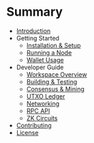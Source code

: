 # Summary

- [Introduction](intro.md)
- Getting Started
  - [Installation & Setup](install.md)
  - [Running a Node](node.md)
  - [Wallet Usage](wallet.md)
- Developer Guide
  - [Workspace Overview](dev/workspace.md)
  - [Building & Testing](dev/build_test.md)
  - [Consensus & Mining](dev/consensus.md)
  - [UTXO Ledger](dev/ledger.md)
  - [Networking](dev/network.md)
  - [RPC API](dev/rpc.md)
  - [ZK Circuits](dev/zk.md)
- [Contributing](contributing.md)
- [License](license.md)
